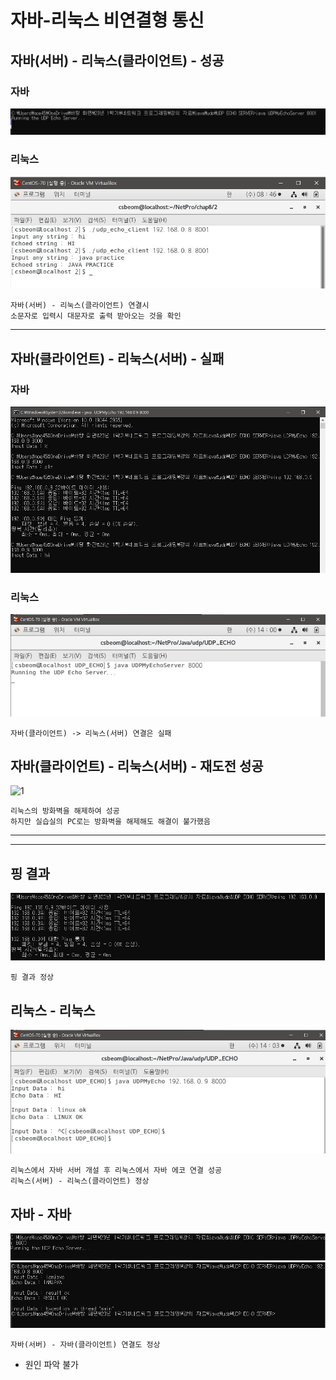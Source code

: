 # 자바-리눅스 비연결형 통신
## 자바(서버) - 리눅스(클라이언트) - 성공
### 자바
![1](/img5/javaudp_server.JPG)
### 리눅스
![1](/img5/linuxudp_client.JPG)

```
자바(서버) - 리눅스(클라이언트) 연결시
소문자로 입력시 대문자로 출력 받아오는 것을 확인
```
---
## 자바(클라이언트) - 리눅스(서버) - 실패
### 자바
![1](/img5/javaudp_client.JPG)
### 리눅스
![1](/img5/linuxudp_server.JPG)
```
자바(클라이언트) -> 리눅스(서버) 연결은 실패
```
## 자바(클라이언트) - 리눅스(서버) - 재도전 성공
![1](/img5/javaudp_client_success/JPG)

```
리눅스의 방화벽을 해제하여 성공
하지만 실습실의 PC로는 방화벽을 해제해도 해결이 불가했음
```
---
---
## 핑 결과
![1](/img5/ping_result.JPG)
```
핑 결과 정상
```
## 리눅스 - 리눅스
![1](/img5/java_result.JPG)
```
리눅스에서 자바 서버 개설 후 리눅스에서 자바 에코 연결 성공
리눅스(서버) - 리눅스(클라이언트) 정상
```
## 자바 - 자바
![1](/img5/java_java_server.JPG)
![1](/img5/java_java_client.JPG)
```
자바(서버) - 자바(클라이언트) 연결도 정상
```

* 원인 파악 불가



